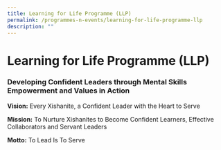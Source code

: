 ```yaml
---
title: Learning for Life Programme (LLP)
permalink: /programmes-n-events/learning-for-life-programme-llp
description: ""
---
```

# **Learning for Life Programme (LLP)**

### Developing Confident Leaders through Mental Skills Empowerment and Values in Action

**Vision:** Every Xishanite, a Confident Leader with the Heart to Serve

**Mission:** To Nurture Xishanites to Become Confident Learners, Effective Collaborators and Servant Leaders

**Motto:** To Lead Is To Serve